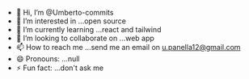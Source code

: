- 👋 Hi, I’m @Umberto-commits
- 👀 I’m interested in ...open source
- 🌱 I’m currently learning ...react and tailwind
- 💞️ I’m looking to collaborate on ...web app
- 📫 How to reach me ...send me an email on u.panella12@gmail.com
- 😄 Pronouns: ...null
- ⚡ Fun fact: ...don't ask me 

<!---
Umberto-commits/Umberto-commits is a ✨ special ✨ repository because its `README.md` (this file) appears on your GitHub profile.
You can click the Preview link to take a look at your changes.
--->
